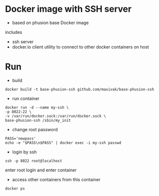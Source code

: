 # Docker image with SSH server

* based on phusion base Docker image

includes
* ssh server
* docker.io client utility to connect to other docker containers on host



# Run

* build
```
docker build -t base-phusion-ssh github.com/maxivak/base-phusion-ssh
```

* run container
```
docker run -d --name my-ssh \
-p 8022:22 \
-v /var/run/docker.sock:/var/run/docker.sock \
base-phusion-ssh /sbin/my_init
```


* change root password
```
PASS='newpass'
echo -e "$PASS\n$PASS" | docker exec -i my-ssh passwd
```


* login by ssh
```
ssh -p 8022 root@localhost
```

enter root login and enter container

* access other containers from this container
```
docker ps

```
